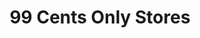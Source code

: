 ---
title: "99 Cents Only Stores"
url: /tucson/99-cents-only-stores-east-golf-links-road/
shop: variety store
---